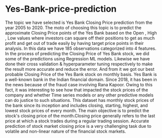 # Yes-Bank-price-prediction
The topic we have selected is Yes Bank Closing Price prediction from the year 2005 to 2020. The moto of choosing this topic is to predict the approximate Closing Price points of the Yes Bank based on the Open , High , Low values where investors can square off their positions to get as much profit and get out of trade easily by having target price points in their analysis. In this data we have 185 observations categorized into 4 features. In the process of predicting the Closing Price of Yes Bank stock, we did some of the predictions using Regression ML models. Likewise we have done their cross validation & hyperparameter tuning respectively to make the result more accurate and reduce the error. And from it we got our best probable Closing Price of the Yes Bank stock on monthly basis.
Yes Bank is a well-known bank in the Indian financial domain. Since 2018, it has been in the news because of the fraud case involving Rana Kapoor. Owing to this fact, it was interesting to see how that impacted the stock prices of the company and whether Time series models or any other predictive models can do justice to such situations. This dataset has monthly stock prices of the bank since its inception and includes closing, starting, highest, and lowest stock prices of every month. The main objective is to predict the stock's closing price of the month.Closing price generally refers to the last price at which a stock trades during a regular trading session. Accurate prediction of stock market closing price is a very challenging task due to volatile and non-linear nature of the financial stock markets.
